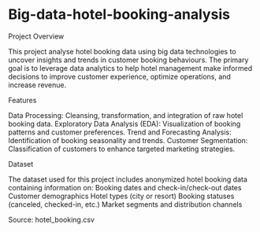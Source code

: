 # Big-data-hotel-booking-analysis 
Project Overview

This project analyse hotel booking data using big data technologies to uncover insights and trends in customer booking behaviours. The primary goal is to leverage data analytics to help hotel management make informed decisions to improve customer experience, optimize operations, and increase revenue.

Features

Data Processing: Cleansing, transformation, and integration of raw hotel booking data.
Exploratory Data Analysis (EDA): Visualization of booking patterns and customer preferences.
Trend and Forecasting Analysis: Identification of booking seasonality and trends.
Customer Segmentation: Classification of customers to enhance targeted marketing strategies.

Dataset

The dataset used for this project includes anonymized hotel booking data containing information on:
Booking dates and check-in/check-out dates
Customer demographics
Hotel types (city or resort)
Booking statuses (canceled, checked-in, etc.)
Market segments and distribution channels

Source: hotel_booking.csv
